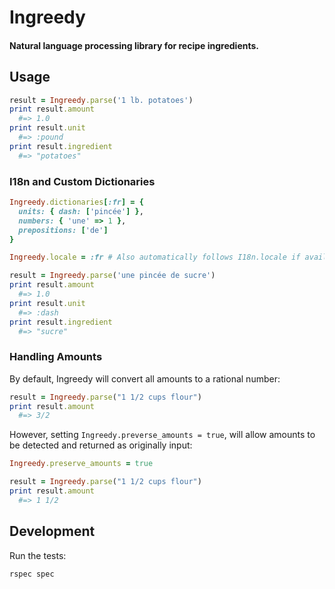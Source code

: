 # Ingreedy

#### Natural language processing library for recipe ingredients.

## Usage

```ruby
result = Ingreedy.parse('1 lb. potatoes')
print result.amount
  #=> 1.0
print result.unit
  #=> :pound
print result.ingredient
  #=> "potatoes"
```

### I18n and Custom Dictionaries

```ruby
Ingreedy.dictionaries[:fr] = {
  units: { dash: ['pincée'] },
  numbers: { 'une' => 1 },
  prepositions: ['de']
}

Ingreedy.locale = :fr # Also automatically follows I18n.locale if available

result = Ingreedy.parse('une pincée de sucre')
print result.amount
  #=> 1.0
print result.unit
  #=> :dash
print result.ingredient
  #=> "sucre"
```

### Handling Amounts

By default, Ingreedy will convert all amounts to a rational number:

```ruby
result = Ingreedy.parse("1 1/2 cups flour")
print result.amount
  #=> 3/2
```

However, setting `Ingreedy.preverse_amounts = true`, will allow amounts
to be detected and returned as originally input:

```ruby
Ingreedy.preserve_amounts = true

result = Ingreedy.parse("1 1/2 cups flour")
print result.amount
  #=> 1 1/2
```

## Development

Run the tests:

```
rspec spec
```
